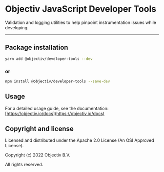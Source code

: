 # Objectiv JavaScript Developer Tools 
Validation and logging utilities to help pinpoint instrumentation issues while developing.  

---
## Package installation

```sh
yarn add @objectiv/developer-tools --dev
```

### or
```sh
npm install @objectiv/developer-tools --save-dev
```

## Usage
For a detailed usage guide, see the documentation: [https://objectiv.io/docs](https://objectiv.io/docs)

## Copyright and license
Licensed and distributed under the Apache 2.0 License (An OSI Approved License).

Copyright (c) 2022 Objectiv B.V.

All rights reserved.
